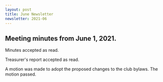 ```yaml
---
layout: post
title: June Newsletter
newsletter: 2021-06
---
```

## Meeting minutes from June 1, 2021.

Minutes accepted as read.

Treasurer's report accepted as read.

A motion was made to adopt the proposed changes to the club bylaws. The motion
passed.
